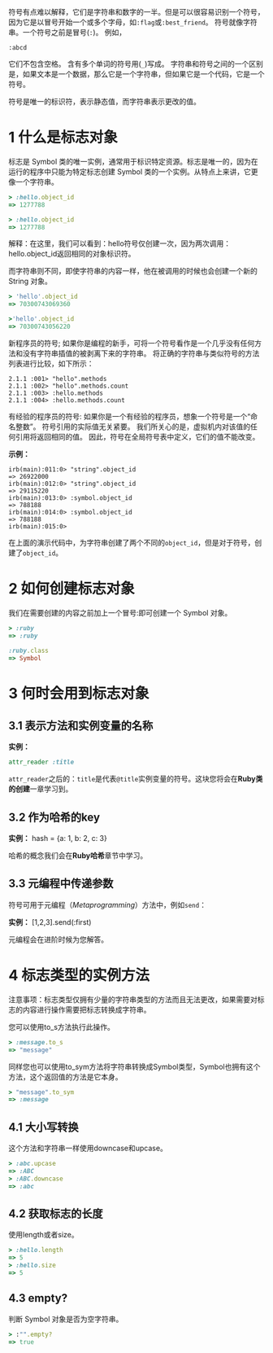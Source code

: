 

符号有点难以解释，它们是字符串和数字的一半。但是可以很容易识别一个符号，因为它是以冒号开始一个或多个字母，如`:flag`或`:best_friend`。
符号就像字符串。一个符号之前是冒号(`:`)。 例如，

```shell
:abcd
```

它们不包含空格。 含有多个单词的符号用(`_`)写成。 字符串和符号之间的一个区别是，如果文本是一个数据，那么它是一个字符串，但如果它是一个代码，它是一个符号。

符号是唯一的标识符，表示静态值，而字符串表示更改的值。

# 1 什么是标志对象

标志是 Symbol 类的唯一实例，通常用于标识特定资源。标志是唯一的，因为在运行的程序中只能为特定标志创建 Symbol 类的一个实例。从特点上来讲，它更像一个字符串。

```ruby
> :hello.object_id 
=> 1277788

> :hello.object_id 
=> 1277788

```


解释：在这里，我们可以看到：hello符号仅创建一次，因为两次调用：hello.object_id返回相同的对象标识符。

而字符串则不同，即使字符串的内容一样，他在被调用的时候也会创建一个新的 String 对象。

```ruby
> 'hello'.object_id 
=> 70300743069360

>'hello'.object_id 
=> 70300743056220

```


新程序员的符号; 如果你是编程的新手，可将一个符号看作是一个几乎没有任何方法和没有字符串插值的被剥离下来的字符串。 将正确的字符串与类似符号的方法列表进行比较，如下所示：

```shell
2.1.1 :001> "hello".methods
2.1.1 :002> "hello".methods.count
2.1.1 :003> :hello.methods
2.1.1 :004> :hello.methods.count
```


有经验的程序员的符号: 如果你是一个有经验的程序员，想象一个符号是一个“命名整数”。 符号引用的实际值无关紧要。 我们所关心的是，虚拟机内对该值的任何引用将返回相同的值。 因此，符号在全局符号表中定义，它们的值不能改变。


**示例：**

```shell
irb(main):011:0> "string".object_id
=> 26922000
irb(main):012:0> "string".object_id
=> 29115220
irb(main):013:0> :symbol.object_id
=> 788188
irb(main):014:0> :symbol.object_id
=> 788188
irb(main):015:0>
```

在上面的演示代码中，为字符串创建了两个不同的`object_id`，但是对于符号，创建了`object_id`。

# 2 如何创建标志对象

我们在需要创建的内容之前加上一个冒号:即可创建一个 Symbol 对象。


```ruby
> :ruby
=> :ruby

:ruby.class
=> Symbol

```


# 3 何时会用到标志对象

## 3.1 表示方法和实例变量的名称

**实例：**
```ruby
attr_reader :title
```

`attr_reader`之后的：`title`是代表`@title`实例变量的符号。这块您将会在**Ruby类的创建**一章学习到。

## 3.2 作为哈希的key

**实例：**
hash = {a: 1, b: 2, c: 3}

哈希的概念我们会在**Ruby哈希**章节中学习。

## 3.3 元编程中传递参数

符号可用于元编程（_Metaprogramming_）方法中，例如`send`：

**实例：**
[1,2,3].send(:first)

元编程会在进阶时候为您解答。


# 4 标志类型的实例方法

注意事项：标志类型仅拥有少量的字符串类型的方法而且无法更改，如果需要对标志的内容进行操作需要把标志转换成字符串。

您可以使用to_s方法执行此操作。
```ruby
> :message.to_s
=> "message"

```

同样您也可以使用to_sym方法将字符串转换成Symbol类型，Symbol也拥有这个方法，这个返回值的方法是它本身。

```ruby
> "message".to_sym
=> :message

```


## 4.1 大小写转换

这个方法和字符串一样使用downcase和upcase。

```ruby
> :abc.upcase
=> :ABC
> :ABC.downcase
=> :abc

```


## 4.2 获取标志的长度

使用length或者size。

```ruby
> :hello.length
=> 5
> :hello.size
=> 5

```

## 4.3 empty?

判断 Symbol 对象是否为空字符串。

```ruby
> :"".empty?
=> true

```